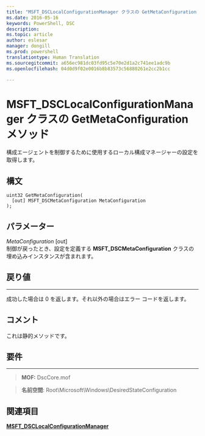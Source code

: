 ```yaml
---
title: "MSFT_DSCLocalConfigurationManager クラスの GetMetaConfiguration メソッド"
ms.date: 2016-05-16
keywords: PowerShell, DSC
description: 
ms.topic: article
author: eslesar
manager: dongill
ms.prod: powershell
translationtype: Human Translation
ms.sourcegitcommit: a656ec981dc03fd95c5e70e2d1a2c741ee1adc9b
ms.openlocfilehash: 04d0d9f02e0016b8b83573c56880261e2cc2b1cc

---
```



# MSFT_DSCLocalConfigurationManager クラスの GetMetaConfiguration メソッド

構成エージェントを制御するために使用するローカル構成マネージャーの設定を取得します。

構文
------

```mof
uint32 GetMetaConfiguration(
  [out] MSFT_DSCMetaConfiguration MetaConfiguration
);
```

パラメーター
----------

*MetaConfiguration* \[out\]  
制御が戻ったとき、設定を定義する **MSFT_DSCMetaConfiguration** クラスの埋め込みインスタンスが含まれます。

## 戻り値
------------

成功した場合は 0 を返します。それ以外の場合はエラー コードを返します。

## コメント

これは静的メソッドです。

## 要件
------------
>**MOF:** DscCore.mof

>**名前空間**: Root\Microsoft\Windows\DesiredStateConfiguration


## 関連項目


[**MSFT_DSCLocalConfigurationManager**](msft-dsclocalconfigurationmanager.md)


 

 






<!--HONumber=Oct16_HO1-->


